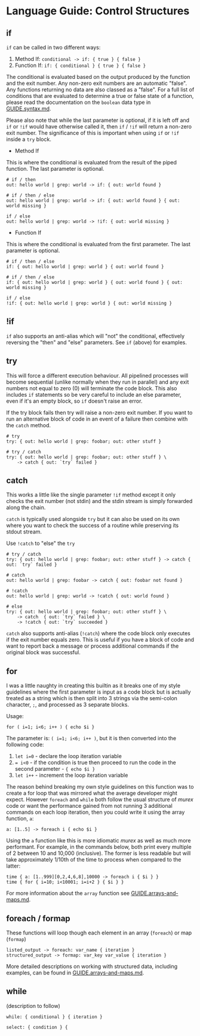 # Language Guide: Control Structures

## if

`if` can be called in two different ways:

1. Method If: `conditional -> if: { true } { false }`
2. Function If: `if: { conditional } { true } { false }`

The conditional is evaluated based on the output produced by the
function and the exit number. Any non-zero exit numbers are an automatic
"false". Any functions returning no data are also classed as a "false".
For a full list of conditions that are evaluated to determine a true or
false state of a function, please read the documentation on the `boolean`
data type in [GUIDE.syntax.md](GUIDE.syntax.md#boolean).

Please also note that while the last parameter is optional, if it is
left off and `if` or `!if` would have otherwise called it, then `if` /
`!if` will return a non-zero exit number. The significance of this is
important when using `if` or `!if` inside a `try` block.

* Method If

This is where the conditional is evaluated from the result of the piped
function. The last parameter is optional.

    # if / then
    out: hello world | grep: world -> if: { out: world found }

    # if / then / else
    out: hello world | grep: world -> if: { out: world found } { out: world missing }

    if / else
    out: hello world | grep: world -> !if: { out: world missing }

* Function If

This is where the conditional is evaluated from the first parameter. The
last parameter is optional.

    # if / then / else
    if: { out: hello world | grep: world } { out: world found }

    # if / then / else
    if: { out: hello world | grep: world } { out: world found } { out: world missing }

    if / else
    !if: { out: hello world | grep: world } { out: world missing }


## !if

`if` also supports an anti-alias which will "not" the conditional,
effectively reversing the "then" and "else" parameters. See `if` (above)
for examples.

## try

This will force a different execution behaviour. All pipelined processes
will become sequential (unlike normally when they run in parallel) and
any exit numbers not equal to zero (0) will terminate the code block.
This also includes `if` statements so be very careful to include an else
parameter, even if it's an empty block, so `if` doesn't raise an error.

If the try block fails then try will raise a non-zero exit number. If
you want to run an alternative block of code in an event of a failure
then combine with the `catch` method.

    # try
    try: { out: hello world | grep: foobar; out: other stuff }

    # try / catch
    try: { out: hello world | grep: foobar; out: other stuff } \
        -> catch { out: `try` failed }

## catch

This works a little like the single parameter `!if` method except it
only checks the exit number (not stdin) and the stdin stream is simply
forwarded along the chain.

`catch` is typically used alongside `try` but it can also be used on its
own where you want to check the success of a routine while preserving
its stdout stream.

Use `!catch` to "else" the `try`

    # try / catch
    try: { out: hello world | grep: foobar; out: other stuff } -> catch { out: `try` failed }

    # catch
    out: hello world | grep: foobar -> catch { out: foobar not found }

    # !catch
    out: hello world | grep: world -> !catch { out: world found }

    # else
    try: { out: hello world | grep: foobar; out: other stuff } \
        -> catch  { out: `try` failed } \
        -> !catch { out: `try` succeeded }

`catch` also supports anti-alias (`!catch`) where the code block only
executes if the exit number equals zero. This is useful if you have a
block of code and want to report back a message or process additional
commands if the original block was successful.

## for

I was a little naughty in creating this builtin as it breaks one of my
style guidelines where the first parameter is input as a code block but
is actually treated as a string which is then split into 3 strings via
the semi-colon character, `;`, and processed as 3 separate blocks.

Usage:

    for ( i=1; i<6; i++ ) { echo $i }

The parameter is: `( i=1; i<6; i++ )`, but it is then converted into the
following code:

1. `let i=0` - declare the loop iteration variable
2. `= i<0` - if the condition is true then proceed to run the code in
the second parameter - `{ echo $i }`
3. `let i++` - increment the loop iteration variable

The reason behind breaking my own style guidelines on this function was
to create a for loop that was mirrored what the average developer might
expect. However `foreach` and `while` both follow the usual structure of
_murex_ code or want the performance gained from not running 3 additional
commands on each loop iteration, then you could write it using the array
function, `a`:

    a: [1..5] -> foreach i { echo $i }

Using the `a` function like this is more idiomatic _murex_ as well as
much more performant. For example, in the commands below, both print
every multiple of 2 between 10 and 10,000 (inclusive). The former is
less readable but will take approximately 1/10th of the time to process
when compared to the latter:

    time { a: [1..999][0,2,4,6,8],10000 -> foreach i { $i } }
    time { for { i=10; i<10001; i=i+2 } { $i } }

For more information about the `array` function see [GUIDE.arrays-and-maps.md](GUIDE.arrays-and-maps.md#the-array-builtin).

## foreach / formap

These functions will loop though each element in an array (`foreach`) or
map (`formap`)

    listed_output -> foreach: var_name { iteration }
    structured_output -> formap: var_key var_value { iteration }

More detailed descriptions on working with structured data, including
examples, can be found in [GUIDE.arrays-and-maps.md](GUIDE.arrays-and-maps.md#working-with-structured-data).

## while
(description to follow)

    while: { conditional } { iteration }

    select: { condition } {
